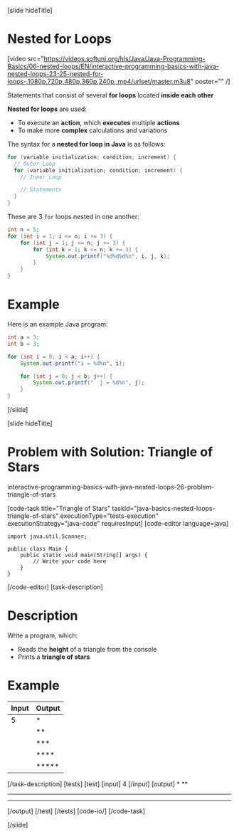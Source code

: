 [slide hideTitle]
# Nested for Loops

[video src="https://videos.softuni.org/hls/Java/Java-Programming-Basics/06-nested-loops/EN/interactive-programming-basics-with-java-nested-loops-23-25-nested-for-loops-,1080p,720p,480p,360p,240p,.mp4/urlset/master.m3u8" poster="" /]

Statements that consist of several **for loops** located **inside each other**

**Nested for loops** are used:

* To execute an **action**, which **executes** multiple **actions**
* To make more **complex** calculations and variations

The syntax for a **nested for loop in Java** is as follows:
```java
for (variable initialization; condition; increment) {
  // Outer Loop 
  for (variable initialization; condition; increment) { 
    // Inner Loop

    // Statements
  }
}
```
These are 3 `for` loops nested in one another:
```java live
int n = 5;
for (int i = 1; i <= n; i += 3) {
    for (int j = 1; j <= n; j += 3) {
        for (int k = 1; k <= n; k += 3) {
            System.out.printf("%d%d%d%n", i, j, k);
        }
    }
}
```
# Example
Here is an example Java program:
```java live
int a = 3;
int b = 3;

for (int i = 0; i < a; i++) {
    System.out.printf("i = %d%n", i);

    for (int j = 0; j < b; j++) {
        System.out.printf("  j = %d%n", j);
    }
}
```
[/slide]


[slide hideTitle]
# Problem with Solution: Triangle of Stars

interactive-programming-basics-with-java-nested-loops-26-problem-triangle-of-stars

[code-task title="Triangle of Stars" taskId="java-basics-nested-loops-triangle-of-stars" executionType="tests-execution" executionStrategy="java-code" requiresInput]
[code-editor language=java]
```
import java.util.Scanner;

public class Main {
    public static void main(String[] args) {
        // Write your code here
    }
}
```
[/code-editor]
[task-description]
# Description
Write a program, which:

* Reads the **height** of a triangle from the console
* Prints a **triangle of stars**
# Example

| **Input** |**Output**|
| ----- | ----- |
| 5 | \* |
|| \*\* |
|| \*\*\* |
|| \*\*\*\* |
|| \*\*\*\*\* |

[/task-description]
[tests]
[test]
[input]
4
[/input]
[output]
*
**
***
****
[/output]
[/test]
[/tests]
[code-io/]
[/code-task]

[/slide]

